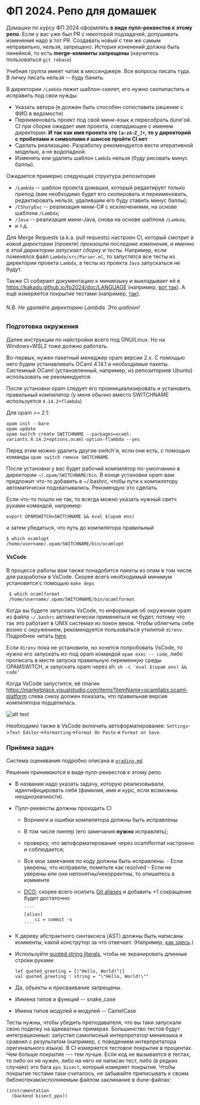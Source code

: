 # ФП 2024. Репо для домашек

Домашки по курсу ФП 2024 оформлять **в виде пулл-реквестов к этому репо**.
Если у вас уже был PR с некоторой подзадачей, допушивать изменения надо в тот PR. Создавать новый c тем же самым неправильно, нельзя, запрещено.
История изненений должна быть линейной, то есть **merge-коммиты запрещены** (научитесь пользоваться `git rebase`)

Учебная группа имеет чатик в мессенджере. Все вопросы писать туда. В личку писать нельзя -- буду банить.

В директории `/Lambda` лежит шаблон-скелет, его нужно скопипастить и исправить под свои нужды:
- Указать автора (я должен быть способен сопоставить решение с ФИО в ведомости)
- Переименовать проект под свой мини-язык и пересобрать dune'ой. CI при сборке ожидает имя проекта, совпадающее с именем директории. **И так как имя проекта это `[a-zA-Z_]+`, то у директорий с пробелами и символами `#` шансов пройти CI нет**
- Cделать реализацию. Разработку рекомендуется вести итеративной моделью, а не водопадной.
- Изменять или удалять шаблон `Lambda` нельзя (буду рисовать минус баллы).

Ожидается примерно следующая структура репозитория
- `/Lambda` -- шаблон проекта домашки, который редактирует только препод (вам необходимо будет его скопировать и переименовать, редактировать нельзя, удалившим его буду ставить минус баллы);
- `/CSharpExc` -- реализация мини-С# c исключениями, на основе шаблона `/Lambda`;
- `/Java` -- реализация мини-Java, снова на основе шаблона `/Lambda`;
- и т.д.

Для Merge Requests (a.k.a. pull requests) настроен CI, который смотрит *в какой директории* (проекте) *произошли последние изменения*,
*и именно в этой директории запускает сборку и тесты*.
Например, если поменялся файл `Lambda/src/Parser.ml`, то запустятся все тесты из директории проекта `Lambda`,
а тесты из проекта `Java` запускаться не будут.


Также CI собирает документацию к миниязыку и выкладывает её в https://kakadu.github.io/fp2024/doc/LANGUAGE (например, [вот так](https://kakadu.github.io/fp2024/doc/Lambda)).
А ещё измеряется покрытие тестами (например, [так](https://kakadu.github.io/fp2024/cov/Lambda)).

###### N.B. Не удаляйте директорию Lambda. Это шаблон!


### Подготовка окружения

Далее инструкции по найстройки всего под GNU/Linux. Но на Windows+WSL2 тоже должно работать.

Во-первых, нужен пакетный менеджер opam версии 2.х. С помощью него будем устанавливать OCaml 4.14.1 и необходимые пакеты.
Системный OCaml (установленный, например, из репозиториев Ubuntu) использовать не рекомендуется.

После установки opam следует его проинициализировать и установить правильный компилятор (у меня обычно вместо SWITCHNAME используется `4.14.2+flambda`)

Для opam >= 2.1:

    opam init --bare
    opam update
    opam switch create SWITCHNAME --packages=ocaml-variants.4.14.2+options,ocaml-option-flambda --yes

Перед этим можно удалить другие switch'и, если они есть, с помощью команды `opam switch remove SWITCHNAME`.

После установки у вас будет рабочий компилятор по-умолчанию в директории `~/.opam/SWITCHNAME/bin`. В конце установки opam вам предложит что-то добавить в ~/.bashrc, чтобы пути к компилятору автоматически подхватывались. Рекомендую это сделать.

Если что-то пошло не так, то всегда можно указать нужный свитч руками командой, например:

    export OPAMSWITCH=SWITCHNAME && eval $(opam env)

и затем убедиться, что путь до компилятора правильный

    $ which ocamlopt
    /home/username/.opam/SWITCHNAME/bin/ocamlopt


#### VsCode

В процессе работы вам также понадобится пакеты из опам в том числе для разработки в VsCode.
Скорее всего необходимый минимум установится с помощью `make deps`

     $ which ocamlformat
     /home/username/.opam/SWITCHNAME/bin/ocamlformat

Когда вы будете запускать VsCode, то информация об  окружении opam из файла `~/.bashrc` автоматически применяться не будет, потому что так это работает в UNIX системах из покон веков.
Чтобы облегчить себе возню с окружением, рекомендуется пользоваться утилитой `direnv`.
Подробнее читать [here](https://ocaml.org/docs/opam-path#using-direnv).

Если `direnv` пока не установили, но хочется попробовать VsCode, то нужно его запускать из-под opam командой `opam exec -- code`, либо прописать в месте запуска правильную переменную среды OPAMSWITCH, и запускать opam через sh: `sh -c 'eval $(opam env) && code'`

Когда VsCode запустится, её плагин https://marketplace.visualstudio.com/items?itemName=ocamllabs.ocaml-platform слева снизу должен показать, что правильная версия компилятора подцепилась.

![alt text](https://github.com/Kakadu/fp2024/blob/master/vscode.png?raw=true)


Необходимо также в VsCode включить автоформатирование: `Settings`->`Text Editor`->`Formatting`->`Format On Paste` и `Format on Save`.

### Приёмка задач

Система оценивания подробно описана в [`grading.md`](grading.md).

Решения принимаются в виде пулл-реквестов к этому репо.
* В названии надо указать задачу, которую реализовывали, идентифицировать себя (фамилия, имя и курс, если возможны неоднозначности).
* Пулл-реквесты должны проходить CI
  * Ворнинги и ошибки компилятора должны быть исправлены
  * В том числе линтер (его замечания **нужно** исправлять);
  * проверку, что автоформатирование через ocamlformat настроено и соблюдается;
  * Все мои замечания по коду должны быть исправлены.
        - Если уверены, что  исправили, пометьте как resolved
        - Если не уверены или они непонятны/некорректны, то опишитесь в комменте

  * [DCO](https://github.com/apps/dco); скорее всего осилить [Git aliases](https://gist.github.com/josegonzalez/565837) и добавить +1 сокращение будет достаточно:

        ````
        [alias]
            ci = commit -s
        ````

* К дереву абстрактного синтаксиса (AST) должны быть написаны комменты, какой конструтор за что отвечает. (Например, [как здесь](https://github.com/ocaml/ocaml/blob/4.14/parsing/parsetree.mli#L323).)
* Используйте [quoted string literals](https://batsov.com/articles/2023/04/20/learning-ocaml-quoted-string-literals), чтобы не экранировать длинные строки руками

    ````
    let quoted_greeting = {|"Hello, World!"|}
    val quoted_greeting : string = "\"Hello, World!\""
    ````

* Да, объекты и присваивание запрещены.
* Иимена типов и функций -- snake_case
* Имена типов модулей и модулей -- CamelCase

Тесты нужны, чтобы убедить преподавателя, что вы таки запускали свою поделку на адекватных примерах.
Большинство тестов будут интеграционные: запустил самописный интерпретатор миниязыка и сравнил с результатом (например, с поведением интерпретатора оригинального языка).
В CI измеряeтся тестовое покрытие в процентах. Чем больше покрытие --- тем лучше.
Если код не вызывается в тестах, то либо он не нужен, либо на него не написан тест, либо (в редких случаях) это бага `ppx_bisect`, который измеряет покрытие. Чтобы покрытие тестами таки считалось, не забывайте приписывать к своим библиотекам/исполняемым файлом заклинание в dune-файлах:

    (instrumentation
      (backend bisect_ppx))
